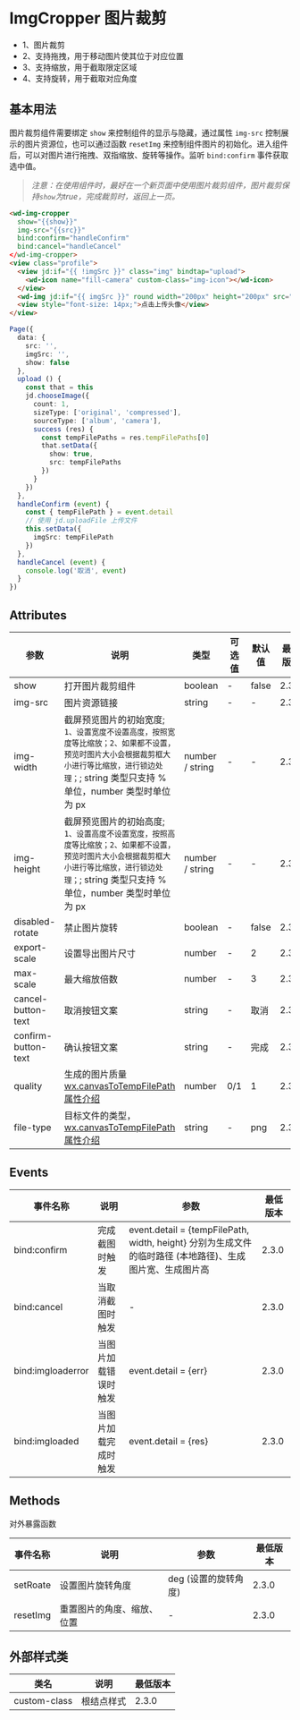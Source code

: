 <frame/>

#  ImgCropper 图片裁剪


- 1、图片裁剪
- 2、支持拖拽，用于移动图片使其位于对应位置
- 3、支持缩放，用于截取限定区域
- 4、支持旋转，用于截取对应角度


## 基本用法

图片裁剪组件需要绑定 `show` 来控制组件的显示与隐藏，通过属性 `img-src` 控制展示的图片资源位，也可以通过函数 `resetImg` 来控制组件图片的初始化。进入组件后，可以对图片进行拖拽、双指缩放、旋转等操作。监听 `bind:confirm` 事件获取选中值。

> *注意：在使用组件时，最好在一个新页面中使用图片裁剪组件，图片裁剪保持`show`为true，完成裁剪时，返回上一页。*

```html
<wd-img-cropper
  show="{{show}}"
  img-src="{{src}}"
  bind:confirm="handleConfirm"
  bind:cancel="handleCancel"
</wd-img-cropper>
<view class="profile">
  <view jd:if="{{ !imgSrc }}" class="img" bindtap="upload">
    <wd-icon name="fill-camera" custom-class="img-icon"></wd-icon>
  </view>
  <wd-img jd:if="{{ imgSrc }}" round width="200px" height="200px" src="{{ imgSrc }}" mode="aspectFit" custom-class="profile-img" bindtap="upload" />
  <view style="font-size: 14px;">点击上传头像</view>
</view>
```

```typescript
Page({
  data: {
    src: '',
    imgSrc: '',
    show: false
  },
  upload () {
    const that = this
    jd.chooseImage({
      count: 1,
      sizeType: ['original', 'compressed'],
      sourceType: ['album', 'camera'],
      success (res) {
        const tempFilePaths = res.tempFilePaths[0]
        that.setData({
          show: true,
          src: tempFilePaths
        })
      }
    })
  },
  handleConfirm (event) {
    const { tempFilePath } = event.detail
    // 使用 jd.uploadFile 上传文件
    this.setData({
      imgSrc: tempFilePath
    })
  },
  handleCancel (event) {
    console.log('取消', event)
  }
})
```

## Attributes

| 参数 | 说明 | 类型 | 可选值 | 默认值| 最低版本 |
|-----|------|-----|-------|-------|--------|
| show | 打开图片裁剪组件 | boolean | - | false | 2.3.0 |
| img-src | 图片资源链接 | string | - | - | 2.3.0 |
| img-width | 截屏预览图片的初始宽度; `1、设置宽度不设置高度，按照宽度等比缩放；2、如果都不设置，预览时图片大小会根据裁剪框大小进行等比缩放，进行锁边处理；`; string 类型只支持 % 单位，number 类型时单位为 px | number / string | - | - | 2.3.0 |
| img-height | 截屏预览图片的初始高度; `1、设置高度不设置宽度，按照高度等比缩放；2、如果都不设置，预览时图片大小会根据裁剪框大小进行等比缩放，进行锁边处理；`; string 类型只支持 % 单位，number 类型时单位为 px | number / string | - | - | 2.3.0 |
| disabled-rotate | 禁止图片旋转 | boolean | - | false | 2.3.0 |
| export-scale | 设置导出图片尺寸 | number | - | 2 | 2.3.0 |
| max-scale | 最大缩放倍数 | number | - | 3 | 2.3.0 |
| cancel-button-text | 取消按钮文案 | string | - | 取消 | 2.3.0 |
| confirm-button-text | 确认按钮文案 | string | - | 完成 | 2.3.0 |
| quality | 生成的图片质量 [wx.canvasToTempFilePath属性介绍](https://developers.weixin.qq.com/miniprogram/dev/api/canvas/wx.canvasToTempFilePath.html#%E5%8F%82%E6%95%B0) | number | 0/1 | 1 | 2.3.0 |
| file-type | 目标文件的类型，[wx.canvasToTempFilePath属性介绍](https://developers.weixin.qq.com/miniprogram/dev/api/canvas/wx.canvasToTempFilePath.html#%E5%8F%82%E6%95%B0) | string | - | png | 2.3.0 |

## Events

| 事件名称 | 说明 | 参数 | 最低版本 |
|---------|-----|-----|---------|
| bind:confirm | 完成截图时触发 | event.detail = {tempFilePath, width, height} 分别为生成文件的临时路径 (本地路径)、生成图片宽、生成图片高| 2.3.0 |
| bind:cancel | 当取消截图时触发 | - | 2.3.0 |
| bind:imgloaderror | 当图片加载错误时触发 | event.detail = {err} | 2.3.0 |
| bind:imgloaded | 当图片加载完成时触发 | event.detail = {res} | 2.3.0 |

## Methods

对外暴露函数

| 事件名称 | 说明 | 参数 | 最低版本 |
|--------|------|-----|---------|
| setRoate | 设置图片旋转角度 | deg (设置的旋转角度)| 2.3.0 |
| resetImg | 重置图片的角度、缩放、位置 | - | 2.3.0 |

## 外部样式类

| 类名 | 说明 | 最低版本 |
|-----|------|--------|
| custom-class | 根结点样式 | 2.3.0 |

